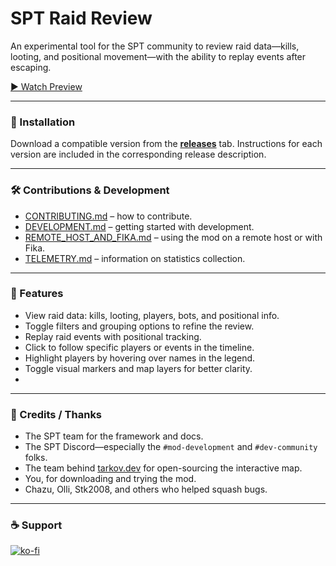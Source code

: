 # SPT Raid Review

An experimental tool for the SPT community to review raid data—kills, looting, and positional movement—with the ability to replay events after escaping.

[▶️ Watch Preview](https://spt-raid-review.pages.dev/m2-res_1080p.mp4)

---

### 🔧 Installation

Download a compatible version from the **[releases](https://github.com/ekky-llc/spt-raid-review/releases)** tab. Instructions for each version are included in the corresponding release description.

---

### 🛠 Contributions & Development

- [CONTRIBUTING.md](CONTRIBUTING.md) – how to contribute.
- [DEVELOPMENT.md](DEVELOPMENT.md) – getting started with development.
- [REMOTE_HOST_AND_FIKA.md](REMOTE_HOST_AND_FIKA.md) – using the mod on a remote host or with Fika.
- [TELEMETRY.md](TELEMETRY.md) – information on statistics collection.

---

### 🚀 Features

- View raid data: kills, looting, players, bots, and positional info.
- Toggle filters and grouping options to refine the review.
- Replay raid events with positional tracking.
- Click to follow specific players or events in the timeline.
- Highlight players by hovering over names in the legend.
- Toggle visual markers and map layers for better clarity.
- 
---

### 🙌 Credits / Thanks

- The SPT team for the framework and docs.
- The SPT Discord—especially the `#mod-development` and `#dev-community` folks.
- The team behind [tarkov.dev](https://tarkov.dev) for open-sourcing the interactive map.
- You, for downloading and trying the mod.
- Chazu, Olli, Stk2008, and others who helped squash bugs.

---

### ☕ Support

[![ko-fi](https://ko-fi.com/img/githubbutton_sm.svg)](https://ko-fi.com/I2I8Z8R08)
